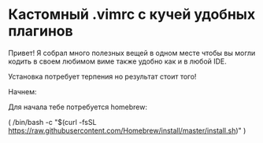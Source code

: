 # Кастомный .vimrc с кучей удобных плагинов

Привет! Я собрал много полезных вещей в одном месте чтобы вы могли кодить в своем любимом виме также удобно как и в любой IDE.

Установка потребует терпения но результат стоит того!

Начнем:

Для начала тебе потребуется homebrew:

(  /bin/bash -c "$(curl -fsSL https://raw.githubusercontent.com/Homebrew/install/master/install.sh)"  )
